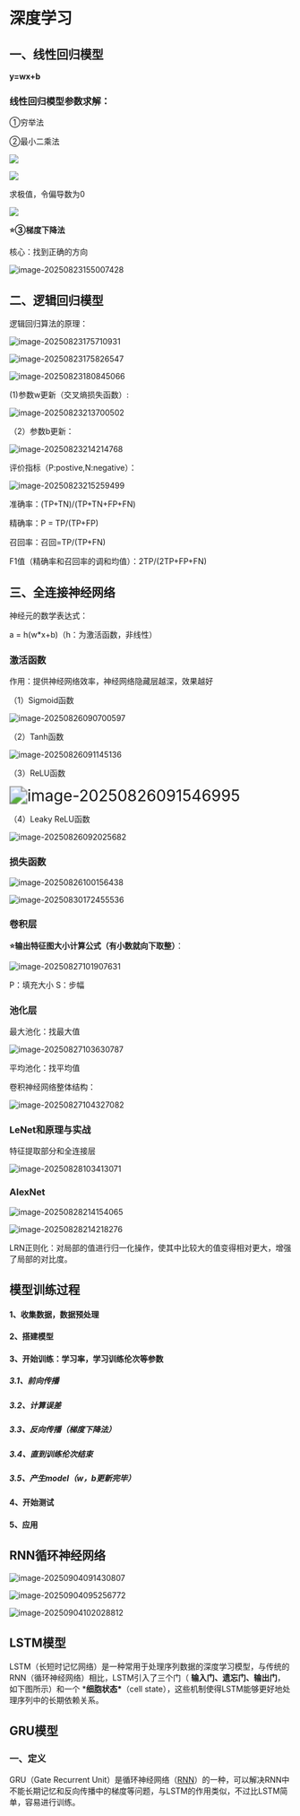 # 深度学习

## 一、线性回归模型

**y=wx+b**

### 线性回归模型参数求解：

①穷举法

②最小二乘法

![](./img/0822/1.png)

![](./img/0822/2.png)

求极值，令偏导数为0

![](./img/0822/3.png)

**⭐③梯度下降法**

核心：找到正确的方向

![image-20250823155007428](./img/0822/4.png)

## 二、逻辑回归模型

逻辑回归算法的原理：

![image-20250823175710931](./img/0822/5.png)

![image-20250823175826547](./img/0822/6.png)

![image-20250823180845066](./img/0822/7.png)

(1)参数w更新（交叉熵损失函数）:

![image-20250823213700502](./img/0822/8.png)

（2）参数b更新：

![image-20250823214214768](./img/0822/9.png)

评价指标（P:postive,N:negative）：

![image-20250823215259499](./img/0822/10.png)

准确率：(TP+TN)/(TP+TN+FP+FN)

精确率：P = TP/(TP+FP)

召回率：召回=TP/(TP+FN)

F1值（精确率和召回率的调和均值）：2TP/(2TP+FP+FN)



## 三、全连接神经网络

神经元的数学表达式：

a = h(w*x+b)（h：为激活函数，非线性）

### 激活函数

作用：提供神经网络效率，神经网络隐藏层越深，效果越好

（1）Sigmoid函数

![image-20250826090700597](./img/0822/11.png)

（2）Tanh函数

![image-20250826091145136](./img/0822/12.png)

（3）ReLU函数

<img src="./img/0822/13.png" alt="image-20250826091546995" style="zoom:200%;" />

（4）Leaky ReLU函数

![image-20250826092025682](./img/0822/14.png)

### 损失函数

![image-20250826100156438](D:/postGrudate/postGrudate_study/img/0822/15.png)

![image-20250830172455536](./img/0827/4.png)

### 卷积层

**⭐输出特征图大小计算公式（有小数就向下取整）**：

![image-20250827101907631](./img/0822/16.png)

P：填充大小 S：步幅

### 池化层

最大池化：找最大值

![image-20250827103630787](./img/0822/17.png)

平均池化：找平均值

卷积神经网络整体结构：

![image-20250827104327082](./img/0822/18.png)

### LeNet和原理与实战

特征提取部分和全连接层

![image-20250828103413071](./img/0827/1.png)

### AlexNet

![image-20250828214154065](./img/0827/2.png)

![image-20250828214218276](./img/0827/3.png)

LRN正则化：对局部的值进行归一化操作，使其中比较大的值变得相对更大，增强了局部的对比度。

## 模型训练过程

#### 1、收集数据，数据预处理

#### 2、搭建模型

#### 3、开始训练：学习率，学习训练伦次等参数

##### 3.1、前向传播

##### 3.2、计算误差

##### 3.3、反向传播（梯度下降法）

##### 3.4、直到训练伦次结束

##### 3.5、产生model（w，b更新完毕）

#### 4、开始测试

#### 5、应用

## RNN循环神经网络

![image-20250904091430807](./img/0827/5.png)

![image-20250904095256772](./img/0827/6.png)

![image-20250904102028812](./img/0827/7.png)

## LSTM模型

LSTM（长短时记忆网络）是一种常用于处理序列数据的深度学习模型，与传统的 RNN（循环神经网络）相比，LSTM引入了三个门（ **输入门、遗忘门、输出门**，如下图所示）和一个 ***细胞状态\***（cell state），这些机制使得LSTM能够更好地处理序列中的长期依赖关系。

## GRU模型

### 一、定义

GRU（Gate Recurrent Unit）是循环神经网络（[RNN](https://so.csdn.net/so/search?q=RNN&spm=1001.2101.3001.7020)）的一种，可以解决RNN中不能长期记忆和反向传播中的梯度等问题，与LSTM的作用类似，不过比LSTM简单，容易进行训练。
